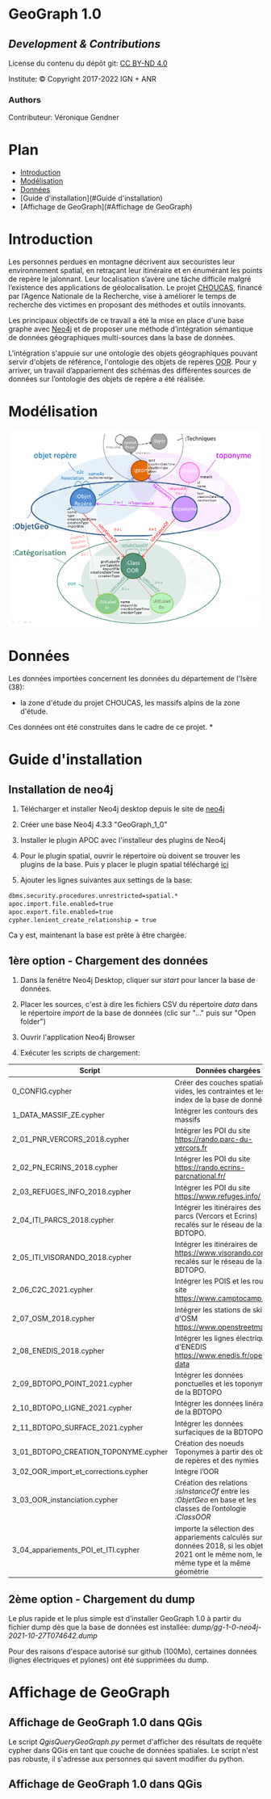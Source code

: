 # GeoGraph 1.0

## _Development & Contributions_

License du contenu du dépôt git: [CC BY-ND 4.0](LICENSE)

Institute: © Copyright 2017-2022 IGN + ANR

### Authors

Contributeur: Véronique Gendner


# Plan
- [Introduction](#Introduction)
- [Modélisation](#Modélisation)
- [Données](#Données)
- [Guide d'installation](#Guide d'installation)
- [Affichage de GeoGraph](#Affichage de GeoGraph)


# Introduction
Les personnes perdues en montagne décrivent aux secouristes leur environnement spatial, en retraçant leur itinéraire 
et en énumérant les points de repère le jalonnant. Leur localisation s’avère une tâche difficile malgré 
l’existence des applications de géolocalisation. Le projet [CHOUCAS](http://choucas.ign.fr/), 
financé par l’Agence Nationale de la Recherche, vise à améliorer le temps de recherche des victimes 
en proposant des méthodes et outils innovants. 

Les principaux objectifs de ce travail a été la mise en place d'une base graphe avec [Neo4j](https://neo4j.com/) 
et de proposer une méthode d’intégration sémantique de données géographiques multi-sources dans la base de données.

L'intégration s'appuie sur une ontologie des objets géographiques pouvant servir d'objets de référence, 
l'ontologie des objets de repères [OOR](http://choucas.ign.fr/doc/ontologies/index-fr.html). 
Pour y arriver, un travail d’appariement des schémas des différentes sources de données sur l’ontologie des objets 
de repère a été réalisée.


# Modélisation

![png](https://github.com/ANRChoucas/GeoGraph_1.0/blob/main/img/modele_geograph_2_0.png)


# Données 

Les données importées concernent les données du département de l'Isère (38):
* la zone d'étude du projet CHOUCAS, les massifs alpins de la zone d'étude. 

Ces données ont été construites dans le cadre de ce projet.
* 




# Guide d'installation

## Installation de neo4j

1. Télécharger et installer Neo4j desktop depuis le site de [neo4j](https://neo4j.com/download)

2. Créer une base Neo4j 4.3.3 "GeoGraph_1_0"

3. Installer le plugin APOC avec l'installeur des plugins de Neo4j

4. Pour le plugin spatial, ouvrir le répertoire où doivent se trouver les plugins de la base.
Puis y placer le plugin spatial téléchargé [ici](https://github.com/neo4j-contrib/spatial/releases)

5. Ajouter les lignes suivantes aux settings de la base:
```cypher
dbms.security.procedures.unrestricted=spatial.*
apoc.import.file.enabled=true
apoc.export.file.enabled=true
cypher.lenient_create_relationship = true
```

Ca y est, maintenant la base est prête à être chargée.

## 1ère option - Chargement des données

1. Dans la fenêtre Neo4j Desktop, cliquer sur _start_ pour lancer la base de données.

2. Placer les sources, c'est à dire les fichiers CSV du répertoire _data_ dans le répertoire _import_ de la base de données 
(clic sur "..." puis sur "Open folder")

3. Ouvrir l'application Neo4j Browser

4. Exécuter les scripts de chargement:

| Script                                | Données chargées                                                                       |
| --------------------------------------| -------------------------------------------------------------------------------------- |
| 0_CONFIG.cypher                       | Créer des couches spatiales vides, les contraintes et les index de la base de données. |
| 1_DATA_MASSIF_ZE.cypher               | Intégrer les contours des massifs  |
| 2_01_PNR_VERCORS_2018.cypher          | Intégrer les POI du site https://rando.parc-du-vercors.fr |
| 2_02_PN_ECRINS_2018.cypher            | Intégrer les POI du site https://rando.ecrins-parcnational.fr/ |
| 2_03_REFUGES_INFO_2018.cypher         | Intégrer les POI du site https://www.refuges.info/ |
| 2_04_ITI_PARCS_2018.cypher            | Intégrer les itinéraires des parcs (Vercors et Ecrins) recalés sur le réseau de la BDTOPO.  |
| 2_05_ITI_VISORANDO_2018.cypher        | Intégrer les itinéraires de https://www.visorando.com/ recalés sur le réseau de la BDTOPO.  |
| 2_06_C2C_2021.cypher                  | Intégrer les POIS et les route du site https://www.camptocamp.org/ |
| 2_07_OSM_2018.cypher                  | Intégrer les stations de ski d'OSM https://www.openstreetmap.org |
| 2_08_ENEDIS_2018.cypher               | Intégrer les lignes électriques d'ENEDIS https://www.enedis.fr/open-data |
| 2_09_BDTOPO_POINT_2021.cypher         | Intégrer les données ponctuelles et les toponymes de la BDTOPO |
| 2_10_BDTOPO_LIGNE_2021.cypher         | Intégrer les données linéraires de la BDTOPO |
| 2_11_BDTOPO_SURFACE_2021.cypher       | Intégrer les données surfaciques de la BDTOPO |
| 3_01_BDTOPO_CREATION_TOPONYME.cypher  | Création des noeuds Toponymes à partir des objets de repères et des nymies |
| 3_02_OOR_import_et_corrections.cypher | Intègre l’OOR |
| 3_03_OOR_instanciation.cypher         | Création des relations _:isInstanceOf_ entre les _:ObjetGeo_ en base et les classes de l’ontologie _:ClassOOR_ |
| 3_04_appariements_POI_et_ITI.cypher   | importe la sélection des appariements calculés sur les données 2018, si les objet 2021 ont le même nom, le même type et la même géométrie |


## 2ème option - Chargement du dump

Le plus rapide et le plus simple est d’installer GeoGraph 1.0 à partir du fichier dump dès que la base de données est installée:
_dump/gg-1-0-neo4j-2021-10-27T074642.dump_

Pour des raisons d'espace autorisé sur github (100Mo), certaines données (lignes électriques et pylones) 
ont été supprimées du dump.

# Affichage de GeoGraph 

## Affichage de GeoGraph 1.0 dans QGis

Le script _QgisQueryGeoGraph.py_ permet d'afficher des résultats de requête cypher dans QGis 
en tant que couche de données spatiales. Le script n'est pas robuste, il s'adresse aux personnes 
qui savent modifier du python.


## Affichage de GeoGraph 1.0 dans QGis





